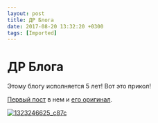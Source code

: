 ```yaml
---
layout: post
title: ДР Блога
date: 2017-08-20 13:32:20 +0300
tags: [Imported]
---
```

# ДР Блога

Этому блогу исполняется 5 лет! Вот это прикол!

[Первый пост](https://blog.alexeyev.me/2011/01/ya-obitayu-i-v-seti/ "Я обитаю и в сети") в нем и [его оригинал](http://vlaim.tumblr.com/post/2638043916/%D1%8F-%D0%BE%D0%B1%D0%B8%D1%82%D0%B0%D1%8E-%D0%B8-%D0%B2-%D1%81%D0%B5%D1%82%D0%B8).

[![1323246625_c87c](https://vlaim.s3.amazonaws.com/uploads/2016/01/1323246625_c87c.jpg)](https://vlaim.s3.amazonaws.com/uploads/2016/01/1323246625_c87c.jpg)